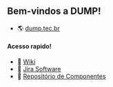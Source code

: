 ## Bem-vindos a DUMP!

- 🌎 [dump.tec.br](https://dump.tec.br)

#### Acesso rapido!
- 📙 [Wiki](https://github.com/dumptecnologia/.github/wiki/Home)
- 🔷 [Jira Software](https://dumptec.atlassian.net/)
- 🧱 [Repositório de Componentes](https://github.com/dump-components)

<!--

**Here are some ideas to get you started:**

🙋‍♀️ A short introduction - what is your organization all about?
🌈 Contribution guidelines - how can the community get involved?
👩‍💻 Useful resources - where can the community find your docs? Is there anything else the community should know?
🍿 Fun facts - what does your team eat for breakfast?
🧙 Remember, you can do mighty things with the power of [Markdown](https://docs.github.com/github/writing-on-github/getting-started-with-writing-and-formatting-on-github/basic-writing-and-formatting-syntax)
-->
